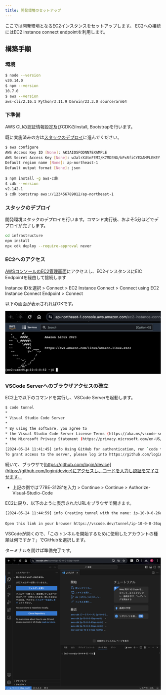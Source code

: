 ```yaml
---
title: 開発環境のセットアップ
---
```


ここでは開発環境となるEC2インスタンスをセットアップします。
EC2への接続にはEC2 instance connect endpointを利用します。

## 構築手順

### 環境

```sh
$ node --version
v20.14.0
$ npm --version
10.7.0
$ aws --version
aws-cli/2.16.1 Python/3.11.9 Darwin/23.3.0 source/arm64
```

### 下準備

AWS CLIの認証情報設定及びCDKのInstall, Bootstrapを行います。

既に実施済みの方は[スタックのデプロイ](#スタックのデプロイ)に進んでください。

```sh
$ aws configure
AWS Access Key ID [None]: AKIAIOSFODNN7EXAMPLE
AWS Secret Access Key [None]: wJalrXUtnFEMI/K7MDENG/bPxRfiCYEXAMPLEKEY
Default region name [None]: ap-northeast-1
Default output format [None]: json

$ npm install -g aws-cdk
$ cdk --version
v2.142.1
$ cdk bootstrap aws://123456789012/ap-northeast-1
```

### スタックのデプロイ

開発環境スタックのデプロイを行います。コマンド実行後、およそ5分ほどでデプロイが完了します。

```sh
cd infrastructure
npm install
npx cdk deploy --require-approval never
```

### EC2へのアクセス

[AWSコンソールのEC2管理画面](https://console.aws.amazon.com/ec2/home#Instances:instanceState=running)にアクセスし、EC2インスタンスにEIC Endpointを経由して接続します

Instance IDを選択 > Connect > EC2 Instance Connect > Connect using EC2 Instance Connect Endpoint > Connect

以下の画面が表示されればOKです。

![EC2コンソール画面](../../../assets/ec2-console.png)

### VSCode Serverへのブラウザアクセスの確立

EC2上で以下のコマンドを実行し、VSCode Serverを起動します。

```sh
$ code tunnel
*
* Visual Studio Code Server
*
* By using the software, you agree to
* the Visual Studio Code Server License Terms (https://aka.ms/vscode-server-license) and
* the Microsoft Privacy Statement (https://privacy.microsoft.com/en-US/privacystatement).
*
[2024-05-24 11:41:45] info Using GitHub for authentication, run `code tunnel user login --provider <provider>` option to change this.
To grant access to the server, please log into https://github.com/login/device and use code 77BE-3128
```

続いて、ブラウザで[https://github.com/login/device](https://github.com/login/device)にアクセスし、コードを入力し認証を完了させます。

- 上記の例では'77BE-3128'を入力 > Continue > Continue > Authorize-Visual-Studio-Code

EC2に戻り、以下のように表示されたURLをブラウザで開きます。

```sh
[2024-05-24 11:44:59] info Creating tunnel with the name: ip-10-0-0-26ap-north

Open this link in your browser https://vscode.dev/tunnel/ip-10-0-0-26ap-north
```

VSCodeが開くので、「このトンネルを開始するために使用したアカウントの種類は何ですか？」でGitHubを選択します。

ターミナルを開けば準備完了です。

![VSCode画面](../../../assets/vscode.png)
